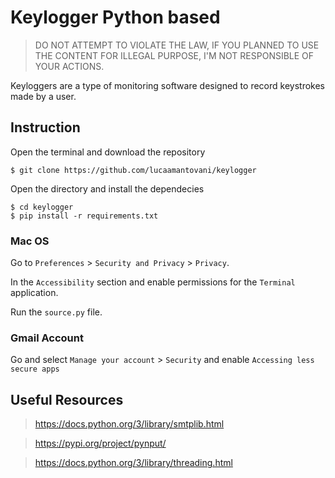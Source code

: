 # Keylogger Python based
> DO NOT ATTEMPT TO VIOLATE THE LAW, IF YOU PLANNED TO USE THE CONTENT FOR ILLEGAL PURPOSE, I'M NOT RESPONSIBLE OF YOUR ACTIONS.

Keyloggers are a type of monitoring software designed to record keystrokes made by a user.

## Instruction

Open the terminal and download the repository
``` 
$ git clone https://github.com/lucaamantovani/keylogger
```
Open the directory and install the dependecies
```
$ cd keylogger
$ pip install -r requirements.txt
``` 
### Mac OS

Go to `Preferences` > `Security and Privacy` > `Privacy`.

In the `Accessibility` section and enable permissions for the `Terminal` application.

Run the `source.py` file.

### Gmail Account

Go and select `Manage your account` > `Security` and enable `Accessing less secure apps`

## Useful Resources

> https://docs.python.org/3/library/smtplib.html

> https://pypi.org/project/pynput/

> https://docs.python.org/3/library/threading.html
